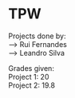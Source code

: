 # TPW

Projects done by:  
--> Rui Fernandes  
--> Leandro Silva  

Grades given:  
Project 1: 20  
Project 2: 19.8  
